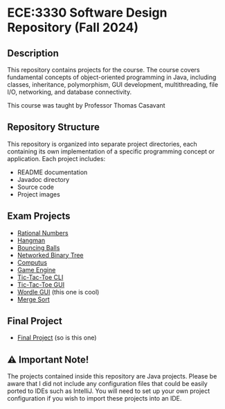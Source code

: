 # ECE:3330 Software Design Repository (Fall 2024)

## Description

This repository contains projects for the course. The course covers fundamental concepts of object-oriented programming in Java, including classes, inheritance, polymorphism, GUI development, multithreading, file I/O, networking, and database connectivity.

This course was taught by Professor Thomas Casavant

## Repository Structure

This repository is organized into separate project directories, each containing its own implementation of a specific programming concept or application. Each project includes:

- README documentation
- Javadoc directory
- Source code
- Project images 

## Exam Projects

- [Rational Numbers](rational_numbers/README.md)
- [Hangman](hangman/README.md)
- [Bouncing Balls](bouncing_balls/README.md)
- [Networked Binary Tree](networked_binary_tree/README.md)
- [Computus](computus/README.md)
- [Game Engine](game_engine/README.md)
- [Tic-Tac-Toe CLI](tic_tac_toe_cli/README.md)
- [Tic-Tac-Toe GUI](tic_tac_toe_gui/README.md)
- [Wordle GUI](wordle_gui/README.md) (this one is cool)
- [Merge Sort](merge_sort/README.md)

## Final Project

- [Final Project](final_project/README.md) (so is this one)

## ⚠️ Important Note!

The projects contained inside this repository are Java projects. Please be aware that I did not include any configuration files that could be easily ported to IDEs such as IntelliJ. You will need to set up your own project configuration if you wish to import these projects into an IDE.
